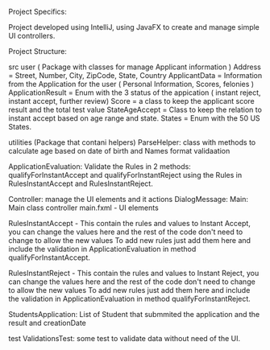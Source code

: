 Project Specifics:

  Project developed using IntelliJ, using JavaFX to create and manage simple UI controllers.


Project Structure:

 src
    user   ( Package with classes for manage Applicant information )
       Address = Street, Number, City, ZipCode, State, Country
       ApplicantData = Information from the Application for the user ( Personal Information, Scores, felonies )
       ApplicationResult = Enum with the 3 status of the appication ( instant reject, instant accept, further review)
       Score = a class to keep the applicant score result and the total test value
       StateAgeAccept = Class to keep the relation to instant accept based on age range and state.
       States = Enum with the 50 US States.

   utilities  (Package that contani helpers) 
       ParseHelper:  class with methods to calculate age based on date of birth and Names format validaation

   ApplicationEvaluation:  Validate the Rules in 2 methods: qualifyForInstantAccept and qualifyForInstantReject 
                       using the Rules in RulesInstantAccept and RulesInstantReject.
 

   Controller: manage the UI elements and it actions
   DialogMessage:
   Main: Main class controller
   main.fxml - UI elements

   RulesInstantAccept - This contain the rules and values to Instant Accept, you can change the values
                         here and the rest of the code don't need to change to allow the new values
                        To add new rules just add them here and include the validation in ApplicationEvaluation in method qualifyForInstantAccept.

   RulesInstantReject - This contain the rules and values to Instant Reject, you can change the values
                         here and the rest of the code don't need to change to allow the new values
                        To add new rules just add them here and include the validation in ApplicationEvaluation in method qualifyForInstantReject.

   StudentsApplication: List of Student that submmited the application and the result and creationDate

 test
    ValidationsTest: some test to validate data without need of the UI.